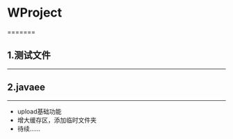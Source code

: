 # WProject
=======
## 1.测试文件
---------
## 2.javaee 
---------
* upload基础功能
* 增大缓存区，添加临时文件夹
* 待续......
